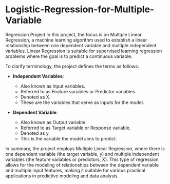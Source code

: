 # Logistic-Regression-for-Multiple-Variable
Regression Project
In this project, the focus is on Multiple Linear Regression, a machine learning algorithm used to establish a linear relationship between one dependent variable and multiple independent variables. Linear Regression is suitable for supervised learning regression problems where the goal is to predict a continuous variable.

To clarify terminology, the project defines the terms as follows:

- **Independent Variables**:
  - Also known as Input variables.
  - Referred to as Feature variables or Predictor variables.
  - Denoted as X.
  - These are the variables that serve as inputs for the model.

- **Dependent Variable**:
  - Also known as Output variable.
  - Referred to as Target variable or Response variable.
  - Denoted as y.
  - This is the variable the model aims to predict.

In summary, the project employs Multiple Linear Regression, where there is one dependent variable (the target variable, y) and multiple independent variables (the feature variables or predictors, X). This type of regression allows for the modeling of relationships between the dependent variable and multiple input features, making it suitable for various practical applications in predictive modeling and data analysis.

